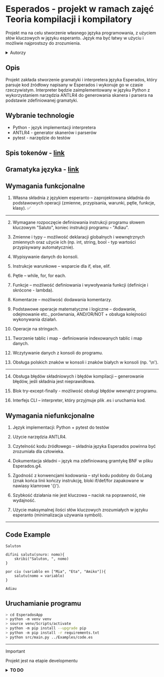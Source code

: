 # Esperados - projekt w ramach zajęć Teoria kompilacji i kompilatory

Projekt ma na celu stworzenie własnego języka programowania, z użyciem słów kluczowych w języku esperanto. 
Język ma być łatwy w użyciu i możliwie najprostszy do zrozumienia.

<details>
  <summary>Autorzy</summary>
    <br>Eliza Petrycka (epetrycka@student.agh.edu.pl)
    <br>Dominika Bujnarowska (dbujnarowska@student.agh.edu.pl)
</details>

## Opis

Projekt zakłada stworzenie gramatyki i interpretera języka Esperados, który parsuje kod źródłowy napisany w Esperados i wykonuje go w czasie rzeczywistym. Interpreter będzie zaimplementowany w języku Python z wykorzystaniem narzędzia ANTLR4 do generowania skanera i parsera na podstawie zdefiniowanej gramatyki.

## Wybranie technologie

* Python - język implementacji interpretera
* ANTLR4 - generator skanerów i parserów
* pytest - narzędzie do testów

## Spis tokenów - [link](https://github.com/epetrycka/Squick-Lang/blob/main/Grammar/spis_tokenów.md)

## Gramatyka języka - [link](https://github.com/epetrycka/Squick-Lang/blob/main/Grammar/Esperados.g4)

## Wymagania funkcjonalne

1. Własna składnia z językiem esperanto – zaprojektowana składnia do podstawowych operacji (zmienne, przypisania, warunki, pętle, funkcje, klasy). ✅

---

2. Wymagane rozpoczęcie definiowania instrukcji programu słowem kluczowym "Saluto", koniec instrukcji programu - "Adiau".

3. Zmienne i typy – możliwość deklaracji globalnych i wewnętrznych zmiennych oraz użycie ich (np. int, string, bool - typ wartości przypisywany automatycznie).

4. Wypisywanie danych do konsoli.

5. Instrukcje warunkowe – wsparcie dla if, else, elif.

6. Pętle – while, for, for each.

7. Funkcje – możliwość definiowania i wywoływania funkcji (definicje i skrócone - lambda).

8. Komentarze – możliwość dodawania komentarzy.

9. Podstawowe operacje matematyczne i logiczne – dodawanie, odejmowanie etc., porównania, AND/OR/NOT + obsługa kolejności wykonywania działań.

10. Operacje na stringach.

11. Tworzenie tablic i map - definiowanie indexowanych tablic i map danych.

12. Wczytywanie danych z konsoli do programu.

13. Obsługa polskich znaków w konsoli i znaków białych w konsoli (np. '\n').

---

14. Obsługa błędów składniowych i błędów kompilacji – generowanie błędów, jeśli składnia jest nieprawidłowa.

15. Blok try-except-finally - możliwość obsługi błędów wewnątrz programu.

16. Interfejs CLI – interpreter, który przyjmuje plik .es i uruchamia kod.


## Wymagania niefunkcjonalne

1. Język implementacji: Python + pytest do testów

2. Użycie narzędzia ANTLR4.

3. Czytelność kodu źródłowego – składnia języka Esperados powinna być zrozumiała dla człowieka.

4. Dokumentacja składni – język ma zdefiniowaną gramtykę BNF w pliku Esperados.g4.

5. Zgodność z konwencjami kodowania – styl kodu podobny do GoLang (znak końca linii kończy instrukcję, bloki if/def/for zapakowane w nawiasy klamrowe '{}').

6. Szybkość działania nie jest kluczowa – nacisk na poprawność, nie wydajność.

7. Użycie maksymalnej ilości słów kluczowych zrozumiałych w języku esperanto (minimalizacja używania symboli).

---

## Code Example

```esperando
Saluton

difini salutu(snuro: nomo){
    skribi("Saluton, ", nomo)
}

por ciu (variablo en ["Mia", "Eta", "Amiko"]){
    salutu(nomo = variablo)
}

Adiau
```

## Uruchamianie programu

```bash
> cd EsperadosApp
> python -m venv venv
> source venv/Scripts/activate
> python -m pip install --upgrade pip
> python -m pip install -r requirements.txt
> python src/main.py ../Examples/code.es
```

---

> [!IMPORTANT]
> Projekt jest na etapie developmentu

<details>
  <summary><strong>TO DO</strong></summary>

### Gramatyka:
- [ ] Obsługa wartości `NULL` (`nenio`) dla zmiennych.
- [ ] Definiowanie map.
- [ ] Wyrażenia logiczne z operatorem `IN` (`en`) – sprawdzanie przynależności do listy/mapy/tablicy.
- [ ] Pętla `for each`.
- [ ] Każda instrukcja musi kończyć się znakiem następnej lini.

<sub><i>Opcjonalnie:</i></sub>  
- [ ] Definicje klasy (do rozważenia).
- [ ] Wymuszanie typu zmiennej (np. `string(5)`, `int("56")`).
- [ ] Operator `IS` (`estas`) – sprawdzanie typu zmiennej.
- [ ] Operacje na stringach (`indexOf` itp.).
- [ ] Dodanie niemutowalnych list.
- [ ] Traktowanie kodu przed pierwszym `Saluto` i po `Adiau` jako komentarz ( -> skip).

---

### Visitor (interpretacja):
- [ ] Dodanie zmiennych globalnych.
- [ ] Obsługa wymuszania typu przy definicji i za pomocą funkcji.
- [ ] Implementacja pętli `for each`, klas, lambd, wczytywania z konsoli.
- [ ] Obsługa list, map, dynamicznych tablic.
- [ ] Wsparcie dla polskich znaków i białych znaków (np. `\n`).

</details>